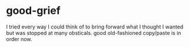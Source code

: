 # good-grief
I tried every way I could think of to bring forward what I thought I wanted but was stopped at many obsticals. good old-fashioned copy/paste is in order now.